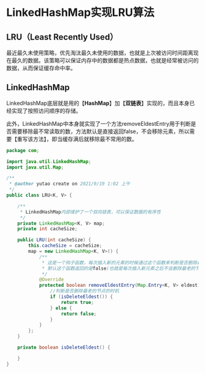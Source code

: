# LinkedHashMap实现LRU算法

## LRU（Least Recently Used）

最近最久未使用策略，优先淘汰最久未使用的数据，也就是上次被访问时间距离现在最久的数据。该策略可以保证内存中的数据都是热点数据，也就是经常被访问的数据，从而保证缓存命中率。

## LinkedHashMap

LinkedHashMap底层就是用的【**HashMap**】加【**双链表**】实现的，而且本身已经实现了按照访问顺序的存储。

此外，LinkedHashMap中本身就实现了一个方法removeEldestEntry用于判断是否需要移除最不常读取的数，方法默认是直接返回false，不会移除元素，所以需要【重写该方法】，即当缓存满后就移除最不常用的数。

```java
package com;

import java.util.LinkedHashMap;
import java.util.Map;

/**
 * @author yutao create on 2021/9/19 1:02 上午
 */
public class LRU<K, V> {

    /**
     * LinkedHashMap内部维护了一个双向链表，可以保证数据的有序性
     */
    private LinkedHashMap<K, V> map;
    private int cacheSize;

    public LRU(int cacheSize) {
        this.cacheSize = cacheSize;
        map = new LinkedHashMap<K, V>() {
            /**
             * 这是一个钩子函数，每次插入新的元素的时候通过这个函数来判断是否删除最老的元素
             * 默认这个函数返回的是false(也就是每次插入新元素之后不会删除最老的节点)，所以要重写
             */
            @Override
            protected boolean removeEldestEntry(Map.Entry<K, V> eldest) {
                //判断是否删除最老的节点的时机
                if (isDeleteEldest()) {
                    return true;
                } else {
                    return false;
                }
            }
        };
    }

    private boolean isDeleteEldest() {

    }
}
```

